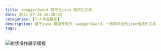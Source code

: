 ```yaml
---
title: swagger2word 跨平台json 格式化工具
date: 2021-07-28 20:30:03
categories: [个人作品展示]
description: 基于java 框架开发的 swagger2word，一款跨平台的json格式化工具
tags:
---
```


![树状操作展示模板](swagger2word-01.png)